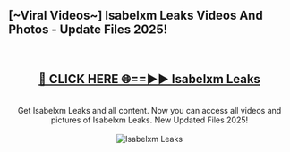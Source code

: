 <h2>[~Viral Videos~] Isabelxm Leaks Videos And Photos - Update Files 2025!</h2>
<br>
<div align="center">
<h2><a href="https://top-ai-tools.click/QrbHav" rel="nofollow">🔴 CLICK HERE 🌐==►► Isabelxm Leaks</a></h2>
<br>
Get Isabelxm Leaks and all content. Now you can access all videos and pictures of Isabelxm Leaks. New Updated Files 2025!
<br>
<br>
<a href="https://top-ai-tools.click/QrbHav" rel="nofollow" data-target="animated-image.originalLink"><img src="https://i.ibb.co.com/WyWwxjT/player-gif2.gif" alt="Isabelxm Leaks" style="max-width: 100%; display: inline-block;" data-target="animated-image.originalImage"></a>
</div>
<br>